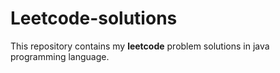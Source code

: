 # Leetcode-solutions
This repository contains my **leetcode** problem solutions in java programming language.
